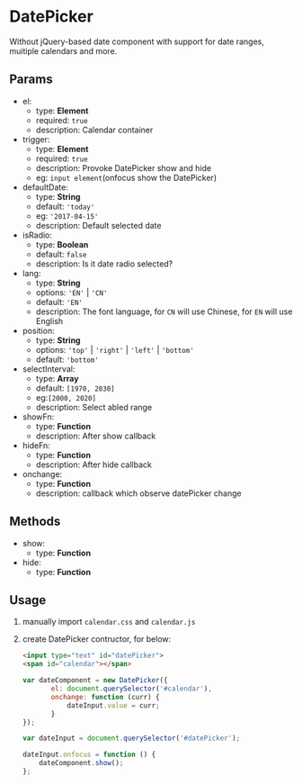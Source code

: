 # DatePicker

Without jQuery-based date component with support for date ranges, muitiple calendars and more.

## Params

- el: 
    - type: **Element**
    - required: `true`
    - description: Calendar container
- trigger:
    - type: **Element**
    - required: `true`
    - description: Provoke DatePicker show and hide
    - eg: `input element`(onfocus show the DatePicker)
- defaultDate:
    - type: **String**
    - default: `'today'`
    - eg: `'2017-04-15'`
    - description: Default selected date
- isRadio:
    - type: **Boolean**
    - default: `false`
    - description: Is it date radio selected?
- lang:
    - type: **String**
    - options: `'EN'` | `'CN'`
    - default: `'EN'`
    - description: The font language, for `CN` will use Chinese, for `EN` will use English
- position:
    - type: **String**
    - options: `'top'` | `'right'` | `'left'` | `'bottom'`
    - default: `'bottom'`
- selectInterval:
    - type: **Array**
    - default: `[1970, 2030]`
    - eg:`[2000, 2020]`
    - description: Select abled range
- showFn:
    - type: **Function**
    - description: After show callback
- hideFn:
    - type: **Function**
    - description: After hide callback 
- onchange:
    - type: **Function**
    - description: callback which observe datePicker change

## Methods

- show: 
    - type: **Function**
- hide:
    - type: **Function**
    
## Usage

1. manually import `calendar.css` and `calendar.js`
2. create DatePicker contructor, for below:
    ```html
    <input type="text" id="datePicker">
    <span id="calendar"></span>
    ```
    

    ```js
   var dateComponent = new DatePicker({
           el: document.querySelector('#calendar'),
           onchange: function (curr) {
               dateInput.value = curr;
           }
   });

   var dateInput = document.querySelector('#datePicker');

   dateInput.onfocus = function () {
        dateComponent.show();
   };
    ```

